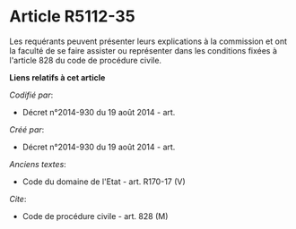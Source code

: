 # Article R5112-35

Les requérants peuvent présenter leurs explications à la commission et ont la faculté de se faire assister ou représenter
dans les conditions fixées à l'article 828 du code de procédure civile.

**Liens relatifs à cet article**

_Codifié par_:

  - Décret n°2014-930 du 19 août 2014 - art.

_Créé par_:

  - Décret n°2014-930 du 19 août 2014 - art.

_Anciens textes_:

  - Code du domaine de l'Etat - art. R170-17 (V)

_Cite_:

  - Code de procédure civile - art. 828 (M)
